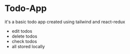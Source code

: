 # Todo-App
 it's a basic todo app created using tailwind and react-redux
 
- edit todos
- delete todos
- check todos
- all stored locally
